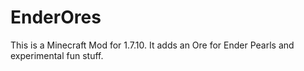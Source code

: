 # EnderOres
This is a Minecraft Mod for 1.7.10. It adds an Ore for Ender Pearls and experimental fun stuff.

